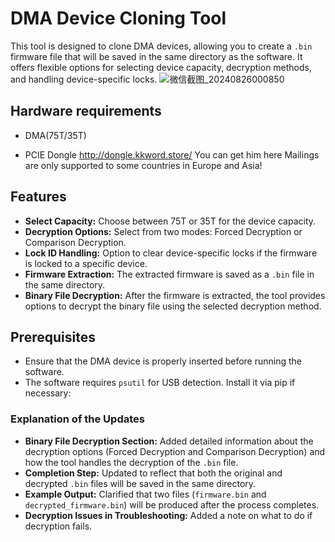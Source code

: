 # DMA Device Cloning Tool

This tool is designed to clone DMA devices, allowing you to create a `.bin` firmware file that will be saved in the same directory as the software. It offers flexible options for selecting device capacity, decryption methods, and handling device-specific locks.
![微信截图_20240826000850](https://github.com/user-attachments/assets/49a4d422-cfff-4163-b670-7a993ae173c2)

## Hardware requirements

- DMA(75T/35T)

- PCIE Dongle http://dongle.kkword.store/ You can get him here Mailings are only supported to some countries in Europe and Asia!

## Features

- **Select Capacity:** Choose between 75T or 35T for the device capacity.
- **Decryption Options:** Select from two modes: Forced Decryption or Comparison Decryption.
- **Lock ID Handling:** Option to clear device-specific locks if the firmware is locked to a specific device.
- **Firmware Extraction:** The extracted firmware is saved as a `.bin` file in the same directory.
- **Binary File Decryption:** After the firmware is extracted, the tool provides options to decrypt the binary file using the selected decryption method.

## Prerequisites

- Ensure that the DMA device is properly inserted before running the software.
- The software requires `psutil` for USB detection. Install it via pip if necessary:


### Explanation of the Updates

- **Binary File Decryption Section:** Added detailed information about the decryption options (Forced Decryption and Comparison Decryption) and how the tool handles the decryption of the `.bin` file.
- **Completion Step:** Updated to reflect that both the original and decrypted `.bin` files will be saved in the same directory.
- **Example Output:** Clarified that two files (`firmware.bin` and `decrypted_firmware.bin`) will be produced after the process completes.
- **Decryption Issues in Troubleshooting:** Added a note on what to do if decryption fails.
